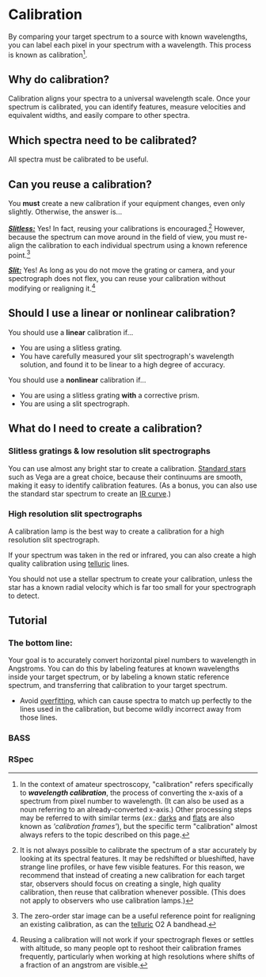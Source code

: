 # Calibration

By comparing your target spectrum to a source with known wavelengths, you can label each pixel in your spectrum with a wavelength. This process is known as calibration[^1].

## Why do calibration?

Calibration aligns your spectra to a universal wavelength scale. Once your spectrum is calibrated, you can identify features, measure velocities and equivalent widths, and easily compare to other spectra.

## Which spectra need to be calibrated?

All spectra must be calibrated to be useful.

## Can you reuse a calibration?

You **must** create a new calibration if your equipment changes, even only slightly. Otherwise, the answer is...

***[Slitless:](../equipment%20tips/slit%20vs%20slitless.md)*** Yes! In fact, reusing your calibrations is encouraged.[^2] However, because the spectrum can move around in the field of view, you must re-align the calibration to each individual spectrum using a known reference point.[^3]

***[Slit:](../equipment%20tips/slit%20vs%20slitless.md)*** Yes! As long as you do not move the grating or camera, and your spectrograph does not flex, you can reuse your calibration without modifying or realigning it.[^4]

## Should I use a linear or nonlinear calibration?

You should use a **linear** calibration if...

- You are using a slitless grating.
- You have carefully measured your slit spectrograph's wavelength solution, and found it to be linear to a high degree of accuracy.

You should use a **nonlinear** calibration if...

- You are using a slitless grating **with** a corrective prism.
- You are using a slit spectrograph.

## What do I need to create a calibration?

### Slitless gratings & low resolution slit spectrographs

You can use almost any bright star to create a calibration. [Standard stars](../selecting%20a%20standard%20star.md) such as Vega are a great choice, because their continuums are smooth, making it easy to identify calibration features. (As a bonus, you can also use the standard star spectrum to create an [IR curve](instrument%20response%20correction.md).)

### High resolution slit spectrographs

A calibration lamp is the best way to create a calibration for a high resolution slit spectrograph.

If your spectrum was taken in the red or infrared, you can also create a high quality calibration using [telluric](../reference%20spectra/tellurics.md) lines.

You should not use a stellar spectrum to create your calibration, unless the star has a known radial velocity which is far too small for your spectrograph to detect.

## Tutorial

### The bottom line:

Your goal is to accurately convert horizontal pixel numbers to wavelength in Angstroms. You can do this by labeling features at known wavelengths inside your target spectrum, or by labeling a known static reference spectrum, and transferring that calibration to your target spectrum.

- Avoid [overfitting](../donts/overfitting.md), which can cause spectra to match up perfectly to the lines used in the calibration, but become wildly incorrect away from those lines.

### BASS

### RSpec

[^1]: In the context of amateur spectroscopy, "calibration" refers specifically to ***wavelength calibration***, the process of converting the x-axis of a spectrum from pixel number to wavelength. (It can also be used as a noun referring to an already-converted x-axis.) Other processing steps may be referred to with similar terms (*ex.*: [darks](darks.md) and [flats](flats.md) are also known as *'calibration frames'*), but the specific term "calibration" almost always refers to the topic described on this page.

[^2]: It is not always possible to calibrate the spectrum of a star accurately by looking at its spectral features. It may be redshifted or blueshifted, have strange line profiles, or have few visible features. For this reason, we recommend that instead of creating a new calibration for each target star, observers should focus on creating a single, high quality calibration, then reuse that calibration whenever possible. (This does not apply to observers who use calibration lamps.)

[^3]: The zero-order star image can be a useful reference point for realigning an existing calibration, as can the [telluric](../reference%20spectra/tellurics.md) O2 A bandhead.

[^4]: Reusing a calibration will not work if your spectrograph flexes or settles with altitude, so many people opt to reshoot their calibration frames frequently, particularly when working at high resolutions where shifts of a fraction of an angstrom are visible.
